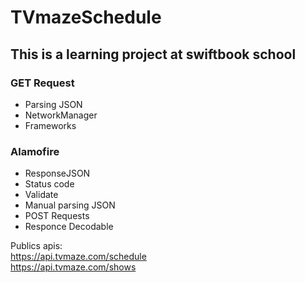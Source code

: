 # TVmazeSchedule

## This is a learning project at swiftbook school

### GET Request
+ Parsing JSON
+ NetworkManager
+ Frameworks
### Alamofire
+ ResponseJSON
+ Status code
+ Validate
+ Manual parsing JSON
+ POST Requests
+ Responce Decodable

Publics apis:<br/> https://api.tvmaze.com/schedule  <br/>
              https://api.tvmaze.com/shows
